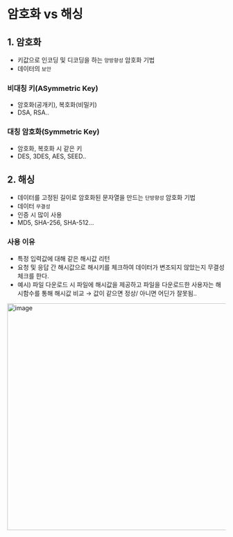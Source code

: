 # 암호화 vs 해싱

## 1. 암호화

- 키값으로 인코딩 및 디코딩을 하는 `양방향성` 암호화 기법
- 데이터의 `보안`

### 비대칭 키(**ASymmetric Key)**

- 암호화(공개키), 복호화(비밀키)
- DSA, RSA..

### 대칭 암호화(Symmetric Key)

- 암호화, 복호화 시 같은 키
- DES, 3DES, AES, SEED..

## 2. 해싱

- 데이터를 고정된 길이로 암호화된 문자열을 만드는 `단방향성` 암호화 기법
- 데이터 `무결성`
- 인증 시 많이 사용
- MD5, SHA-256, SHA-512...

### 사용 이유

- 특정 입력값에 대해 같은 해시값 리턴
- 요청 및 응답 간 해시값으로 해시키를 체크하여 데이터가 변조되지 않았는지 무결성 체크를 한다.
- 예시) 파일 다운로드 시 파일에 해시값을 제공하고 파일을 다운로드한 사용자는 해시함수를 통해 해시값 비교 → 값이 같으면 정상/ 아니면 어딘가 잘못됨..

<img width="523" alt="image" src="https://user-images.githubusercontent.com/73684562/178281049-cb8be5e7-83fd-4e1c-b73c-bd1c447dfc5e.png">
